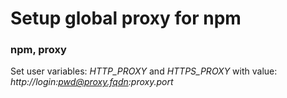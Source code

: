 # Setup global proxy for npm
### npm, proxy

Set user variables: *HTTP_PROXY* and *HTTPS_PROXY*
with value: *http://login:pwd@proxy.fqdn:proxy.port*
